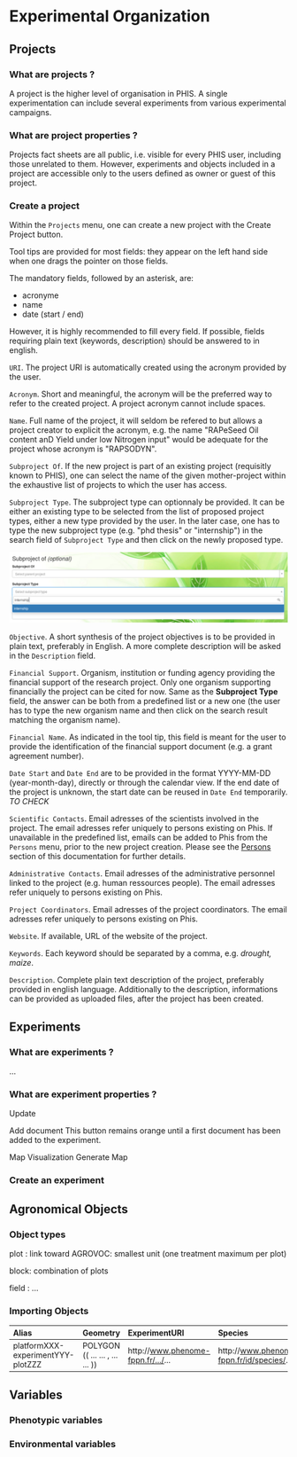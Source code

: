 # Experimental Organization

## Projects

### What are projects ?
A project is the higher level of organisation in PHIS.
A single experimentation can include several experiments from various experimental campaigns.

### What are project properties ?
Projects fact sheets are all public, i.e. visible for every PHIS user, including those unrelated to them.
However, experiments and objects included in a project are accessible only to the users defined as owner or guest of this project.

### Create a project
Within the `Projects` menu, one can create a new project with the
<span class="btn btn-success">Create Project</span> button.

Tool tips are provided for most fields: they appear on the left hand side when one drags the pointer on those fields.

The mandatory fields, followed by an asterisk, are:
- acronyme
- name
- date (start / end)

However, it is highly recommended to fill every field. If possible, fields requiring plain text (keywords, description) should be answered to in english.

`URI`. The project URI is automatically created using the acronym provided by the user.

`Acronym`. Short and meaningful, the acronym will be the preferred way to refer to the created project.
A project acronym cannot include spaces.

`Name`. Full name of the project, it will seldom be refered to but allows a project creator to explicit the acronym, e.g. the name "RAPeSeed Oil content anD Yield under low Nitrogen input" would be adequate for the project whose acronym is "RAPSODYN".

`Subproject Of`. If the new project is part of an existing project (requisitly known to PHIS), one can select the name of the given mother-project within the exhaustive list of projects to which the user has access.

`Subproject Type`. The subproject type can optionnaly be provided. It can be either an existing type to be selected from the list of proposed project types, either a new type provided by the user. In the later case, one has to type the new subproject type (e.g. "phd thesis" or "internship") in the search field of `Subproject Type` and then click on the newly proposed type.

![Subproject-type](img/create-project_subproject-type.png)

`Objective`. A short synthesis of the project objectives is to be provided in plain text, preferably in English. A more complete description will be asked in the `Description` field.

`Financial Support`. Organism, institution or funding agency providing the financial support of the research project. Only one organism supporting financially the project can be cited for now. Same as the **Subproject Type** field, the answer can be both from a predefined list or a new one (the user has to type the new organism name and then click on the search result matching the organism name).

`Financial Name`. As indicated in the tool tip, this field is meant for the user to provide the identification of the financial support document (e.g. a grant agreement number).

`Date Start` and `Date End` are to be provided in the format YYYY-MM-DD (year-month-day), directly or through the calendar view. If the end date of the project is unknown, the start date can be reused in `Date End` temporarily. *TO CHECK*

`Scientific Contacts`. Email adresses of the scientists involved in the project.
The email adresses refer uniquely to persons existing on Phis.
If unavailable in the predefined list, emails can be added to Phis from the `Persons` menu, prior to the new project creation. Please see the [Persons](../community/#persons) section of this documentation for further details.

`Administrative Contacts`. Email adresses of the administrative personnel linked to the project (e.g. human ressources people).
The email adresses refer uniquely to persons existing on Phis.

`Project Coordinators`. Email adresses of the project coordinators.
The email adresses refer uniquely to persons existing on Phis.

`Website`. If available, URL of the website of the project.

`Keywords`. Each keyword should  be separated by a comma, e.g. *drought, maize*.

`Description`. Complete plain text description of the project, preferably provided in english language. Additionally to the description, informations can be provided as uploaded files, after the project has been created.

## Experiments

### What are experiments ?
...

### What are experiment properties ?

<span class="btn btn-primary">Update</span>

<span class="btn btn-warning">Add document</span> This button remains orange until a first document has been added to the experiment.

<span class="btn btn-info">Map Visualization</span>
<span class="btn btn-success">Generate Map</span>

### Create an experiment

## Agronomical Objects

### Object types
plot : link toward AGROVOC: smallest unit (one treatment maximum per plot)

block: combination of plots

field : ...

### Importing Objects

| Alias          | Geometry       | ExperimentURI  | Species     | Variety | ExperimentModalities | Repetition |
| :------------- | :------------- | :------------- | :---------- |:------------- | :------------- | :--------- |
| platformXXX-experimentYYY-plotZZZ       | POLYGON (( ... ... , ... ... ))       | http&#58;//www.phenome-fppn.fr/.../...   | http&#58;//www.phenome-fppn.fr/id/species/...    | variety-1      | nitrogen-1     | 1 (or A-I)     |


## Variables

### Phenotypic variables

### Environmental variables

